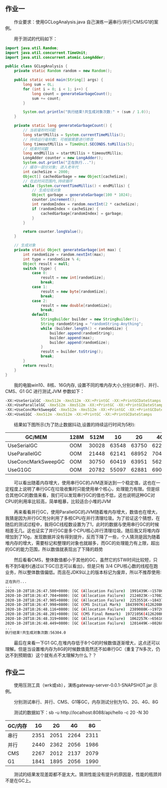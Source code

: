 
## 作业一
&ensp;&ensp;&ensp;&ensp;作业要求：使用GCLogAnalysis.java 自己演练一遍串行/并行/CMS/G1的案例。 

&ensp;&ensp;&ensp;&ensp;用于测试的代码如下：

```java
import java.util.Random;
import java.util.concurrent.TimeUnit;
import java.util.concurrent.atomic.LongAdder;

public class GCLogAnalysis {
    private static Random random = new Random();

    public static void main(String[] args) {
        long sum = 0L;
        for (int i = 0; i < 1; i++) {
            long count = generateGarbageCount();
            sum += count;
        }

        System.out.println("执行结束!共生成对象次数:" + (sum / 1.0));
    }

    private static long generateGarbageCount() {
        // 当前毫秒时间戳
        long startMillis = System.currentTimeMillis();
        // 持续运行毫秒数; 可根据需要进行修改
        long timeoutMillis = TimeUnit.SECONDS.toMillis(5);
        // 结束时间戳
        long endMillis = startMillis + timeoutMillis;
        LongAdder counter = new LongAdder();
        System.out.println("正在执行...");
        // 缓存一部分对象; 进入老年代
        int cacheSize = 2000;
        Object[] cachedGarbage = new Object[cacheSize];
        // 在此时间范围内,持续循环
        while (System.currentTimeMillis() < endMillis) {
            // 生成垃圾对象
            Object garbage = generateGarbage(100 * 1024);
            counter.increment();
            int randomIndex = random.nextInt(2 * cacheSize);
            if (randomIndex < cacheSize) {
                cachedGarbage[randomIndex] = garbage;
            }
        }

        return counter.longValue();
    }

    // 生成对象
    private static Object generateGarbage(int max) {
        int randomSize = random.nextInt(max);
        int type = randomSize % 4;
        Object result = null;
        switch (type) {
            case 0:
                result = new int[randomSize];
                break;
            case 1:
                result = new byte[randomSize];
                break;
            case 2:
                result = new double[randomSize];
                break;
            default:
                StringBuilder builder = new StringBuilder();
                String randomString = "randomString-Anything";
                while (builder.length() < randomSize) {
                    builder.append(randomString);
                    builder.append(max);
                    builder.append(randomSize);
                }
                result = builder.toString();
                break;
        }
        return result;
    }
}
```

&ensp;&ensp;&ensp;&ensp;我的电脑win10、8核、16G内存, 设置不同的堆内存大小,分别对串行、并行、CMS、G1 GC 进行测试,JVM 参数如下：
```sh
-XX:+UseSerialGC -Xmx512m -Xms512m -XX:+PrintGC -XX:+PrintGCDateStamps
-XX:+UseParallelGC -Xmx512m -Xms512m -XX:+PrintGC -XX:+PrintGCDateStamps
-XX:+UseConcMarkSweepGC -Xmx512m -Xms512m -XX:+PrintGC -XX:+PrintGCDateStamps
-XX:+UseG1GC -Xmx512m -Xms512m -XX:+PrintGC -XX:+PrintGCDateStamps
```
&ensp;&ensp;&ensp;&ensp;结果如下图所示(为了防止数据抖动,设置的持续运行时间为5秒):

| GC/MEM             | 128M | 512M    | 1G      | 2G      | 4G      | 8G      |
| ------------------ | ---- | ------- | ------- | ------- | ------- | ------- |
| UseSerialGC        | OOM  | 30028 | 63548 | 63750 | 62246 | 65193 |
| UseParallelGC      | OOM  | 21448 | 62141 | 68952 | 70403 | 75674 |
| UseConcMarkSweepGC | OOM  | 30750 | 60419 | 63951 | 56211 | 45316 |
| UseG1GC            | OOM  | 20782 | 55097 | 62881 | 69089 | 55596 |

&ensp;&ensp;&ensp;&ensp;可以看出随着内存增大，使用串行GC的JVM逐渐达到一个稳定值，这也在一定程度上说明了串行GC在垃圾收集时只能使用单个核心，处理能力有限。但是综合其他GC的数值来看，我们可以发现串行GC的值也不低，这也说明这种GC对CPU的利用率比较高，简单粗暴，比较适合小堆的JVM

&ensp;&ensp;&ensp;&ensp;再来看看并行GC，使用ParallelGC的JVM随着堆内存增大，数值也在增大，我猜是因为并行GC充分利用了多核CPU在并行清理垃圾。为了验证这个猜想，在随后的测试过程中，我将GC线程数设置为了1，此时的数据与使用串行GC的时候相差无几。这也证实了并行GC是多个CPU核心并行清理垃圾。随后我又将堆内存增加到了10g，发现数据并没有得到提升，反而下降了一些，个人猜测是因为随着堆内存的增大，需要标记和整理的对象也就越多，而GC的处理能力有上限，超出的GC的能力范围，所以数值就表现出了下降的趋势

&ensp;&ensp;&ensp;&ensp;然后看看CMS，整体数值都小于其他的GC，虽然它的STW时间比较短，只有不到5毫秒(通过以下GC日志可以看出)，但是只有 3/4 CPU核心数的线程在跑业务，所以整体数值偏低。而且在JDK9以上的版本标记为废弃，所以不推荐使用:
```sh
正在执行...
...
2020-10-28T18:26:47.500+0800: [GC (Allocation Failure)  1991439K->1578679K(4126208K), 0.0905165 secs]
2020-10-28T18:26:47.704+0800: [GC (Allocation Failure)  2124023K->1708207K(4126208K), 0.0891367 secs]
2020-10-28T18:26:47.905+0800: [GC (Allocation Failure)  2253551K->1843744K(4126208K), 0.0923112 secs]
2020-10-28T18:26:47.998+0800: [GC (CMS Initial Mark)  1843997K(4126208K), 0.0002948 secs]
2020-10-28T18:26:48.116+0800: [GC (Allocation Failure)  2389088K->1972025K(4126208K), 0.0838131 secs]
2020-10-28T18:26:48.201+0800: [GC (CMS Final Remark)  1972105K(4126208K), 0.0043889 secs]
2020-10-28T18:26:48.319+0800: [GC (Allocation Failure)  1062257K->656105K(4126208K), 0.0342827 secs]
2020-10-28T18:26:48.449+0800: [GC (Allocation Failure)  1201449K->802682K(4126208K), 0.0362377 secs]
...
执行结束!共生成对象次数:56304.0
```
&ensp;&ensp;&ensp;&ensp;最后在来看一下G1 GC,在堆内存低于8个G的时候数值逐渐增大，这点还可以理解。但是当设置堆内存为8G的时候数值竟然还不如串行GC（重复了N多次，仍达不到预期值）这个就有点不太理解为什么？？


## 作业二
&ensp;&ensp;&ensp;&ensp;使用压测工具（wrk或sb），演练gateway-server-0.0.1-SNAPSHOT.jar 示例。

&ensp;&ensp;&ensp;&ensp;分别测试串行、并行、CMS、G1等GC，内存测试分别为1G、2G、4G、8G

&ensp;&ensp;&ensp;&ensp;测试的数据如下：sb -u http://localhost:8088/api/hello -c 20 -N 30

| GC/内存   | 1G   | 2G   | 4G   | 8G   |
| -------  | ---- | ---- | ---- | ---- |
| 串行     | 2351 | 2051 | 2264 | 2311 |
| 并行     | 2440 | 2362 | 2056 | 1986 |
| CMS      | 2267 | 2012 | 2137 | 2079 |
| G1       | 1841 | 1895 | 2056 | 1990 |

&ensp;&ensp;&ensp;&ensp;测试的结果发现差距都不是太大。猜测性能没有提升的原因是，性能的瓶颈并不是在GC上。